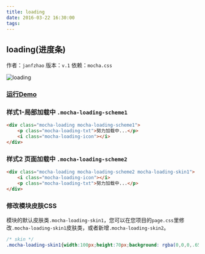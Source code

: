 ```yaml
---
title: loading
date: 2016-03-22 16:30:00
tags:
---
```


## loading(进度条)
作者：`janfzhao`
版本：`v.1`
依赖：`mocha.css`

![loading](http://game.gtimg.cn/images/js/mocha/images/demo/loading.png)

### [运行Demo](http://tgideas.github.io/mocha/demo/loading/demo.html "loading(加载中)")

### 样式1-局部加载中 `.mocha-loading-scheme1`
``` html
<div class="mocha-loading mocha-loading-scheme1">
	<p class="mocha-loading-txt">努力加载中...</p>
	<i class="mocha-loading-icon"></i>
</div>
```

### 样式2 页面加载中 `.mocha-loading-scheme2`
``` html
<div class="mocha-loading mocha-loading-scheme2 mocha-loading-skin1">
	<i class="mocha-loading-icon"></i>
	<p class="mocha-loading-txt">努力加载中...</p>
</div>
```
### 修改模块皮肤CSS 
模块的默认皮肤类`.mocha-loading-skin1`，您可以在您项目的`page.css`里修改`.mocha-loading-skin1`皮肤类，或者新增`.mocha-loading-skin2`。
``` css
/* skin */
.mocha-loading-skin1{width:100px;height:70px;background: rgba(0,0,0,.65); border-radius: 6px; color: #fff;} 
```
